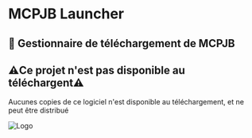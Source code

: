 
# MCPJB Launcher

## 🚀 Gestionnaire de téléchargement de MCPJB



## ⚠️Ce projet n'est pas disponible au téléchargent⚠️

Aucunes copies de ce logiciel n'est disponible au téléchargement, et ne peut être distribué 



![Logo](https://i.pinimg.com/originals/e4/2a/57/e42a57ad5659ea5f5b977aa0a75871f3.jpg)


